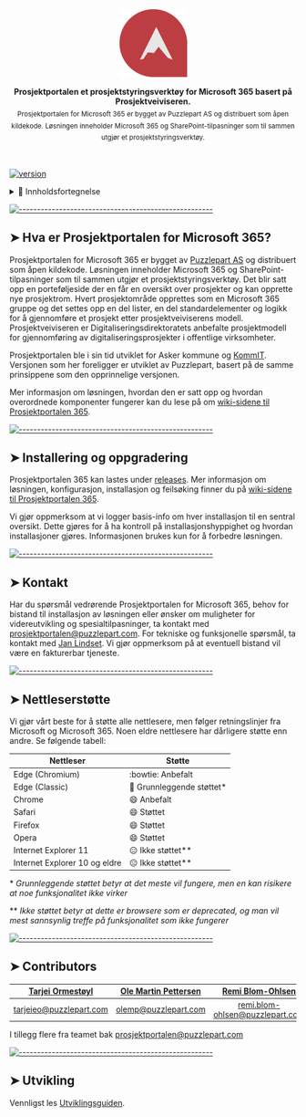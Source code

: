 <!-- ⚠️ This README has been generated from the file(s) ".README" ⚠️--><p align="center">
  <img src="assets/PP365 Piktogram Flat DIGITAL.png" alt="Logo" width="119" height="119" />
</p> <p align="center">
  <b>Prosjektportalen et prosjektstyringsverktøy for Microsoft 365 basert på Prosjektveiviseren.</b></br>
  <sub>Prosjektportalen for Microsoft 365 er bygget av Puzzlepart AS og distribuert som åpen kildekode. Løsningen inneholder Microsoft 365 og SharePoint-tilpasninger som til sammen utgjør et prosjektstyringsverktøy.<sub>
</p>

<br />


[![version](https://img.shields.io/badge/version-1.8.1-green.svg)](https://semver.org)

<details>
<summary>📖 Innholdsfortegnelse</summary>
<br />

[![-----------------------------------------------------](https://raw.githubusercontent.com/andreasbm/readme/master/assets/lines/cut.png)](#table-of-contents)

## ➤ Table of Contents

* [➤ Hva er Prosjektportalen for Microsoft 365?](#-hva-er-prosjektportalen-for-microsoft-365)
* [➤ Installering og oppgradering](#-installering-og-oppgradering)
* [➤ Kontakt](#-kontakt)
* [➤ Nettleserstøtte](#-nettlesersttte)
* [➤ Contributors](#-contributors)
* [➤ Utvikling](#-utvikling)
</details>


[![-----------------------------------------------------](https://raw.githubusercontent.com/andreasbm/readme/master/assets/lines/cut.png)](#hva-er-prosjektportalen-for-microsoft-365)

## ➤ Hva er Prosjektportalen for Microsoft 365?

Prosjektportalen for Microsoft 365 er bygget av [Puzzlepart AS](http://www.puzzlepart.com) og distribuert som åpen kildekode. Løsningen inneholder Microsoft 365 og SharePoint-tilpasninger som til sammen utgjør et prosjektstyringsverktøy. Det blir satt opp en porteføljeside der en får en oversikt over prosjekter og kan opprette nye prosjektrom. Hvert prosjektområde opprettes som en Microsoft 365 gruppe og det settes opp en del lister, en del standardelementer og logikk for å gjennomføre et prosjekt etter prosjektveiviserens modell. Prosjektveiviseren er Digitaliseringsdirektoratets anbefalte prosjektmodell for gjennomføring av digitaliseringsprosjekter i offentlige virksomheter.

Prosjektportalen ble i sin tid utviklet for Asker kommune og [KommIT](http://www.ks.no/kommit). Versjonen som her foreligger er utviklet av Puzzlepart, basert på de samme prinsippene som den opprinnelige versjonen.

Mer informasjon om løsningen, hvordan den er satt opp og hvordan overordnede komponenter fungerer kan du lese på om [wiki-sidene til Prosjektportalen 365](https://github.com/Puzzlepart/prosjektportalen365/wiki).




[![-----------------------------------------------------](https://raw.githubusercontent.com/andreasbm/readme/master/assets/lines/cut.png)](#installering-og-oppgradering)

## ➤ Installering og oppgradering

Prosjektportalen 365 kan lastes under [releases](https://github.com/Puzzlepart/prosjektportalen365/releases/latest). Mer informasjon om løsningen, konfigurasjon, installasjon og feilsøking finner du på [wiki-sidene til Prosjektportalen 365](https://github.com/Puzzlepart/prosjektportalen365/wiki).

Vi gjør oppmerksom at vi logger basis-info om hver installasjon til en sentral oversikt. Dette gjøres for å ha kontroll på installasjonshyppighet og hvordan installasjoner gjøres. Informasjonen brukes kun for å forbedre løsningen.



[![-----------------------------------------------------](https://raw.githubusercontent.com/andreasbm/readme/master/assets/lines/cut.png)](#kontakt)

## ➤ Kontakt

Har du spørsmål vedrørende Prosjektportalen for Microsoft 365, behov for bistand til installasjon av løsningen eller ønsker om muligheter for videreutvikling og spesialtilpasninger, ta kontakt med [prosjektportalen@puzzlepart.com](mailto:prosjektportalen@puzzlepart.com). For tekniske og funksjonelle spørsmål, ta kontakt med [Jan Lindset](mailto:jan.lindset@puzzlepart.com). Vi gjør oppmerksom på at eventuell bistand vil være en fakturerbar tjeneste.



[![-----------------------------------------------------](https://raw.githubusercontent.com/andreasbm/readme/master/assets/lines/cut.png)](#nettlesersttte)

## ➤ Nettleserstøtte

Vi gjør vårt beste for å støtte alle nettlesere, men følger retningslinjer fra Microsoft og Microsoft 365. Noen eldre nettlesere har dårligere støtte enn andre. Se følgende tabell:

| Nettleser                     | Støtte                                         |
| ----------------------------- | ---------------------------------------------- |
| Edge (Chromium)               | :bowtie: Anbefalt                              |
| Edge (Classic)                | :slightly_smiling_face: Grunnleggende støttet* |
| Chrome                        | :smile: Anbefalt                                |
| Safari                        | :smile: Støttet                                |
| Firefox                       | :smile: Støttet                                |
| Opera                         | :smile: Støttet                                |
| Internet Explorer 11          | :expressionless: Ikke støttet**                |
| Internet Explorer 10 og eldre | :expressionless: Ikke støttet**                |

 \* _Grunnleggende støttet betyr at det meste vil fungere, men en kan risikere at noe funksjonalitet ikke virker_

 ** _Ikke støttet betyr at dette er browsere som er deprecated, og man vil mest sannsynlig treffe på funksjonalitet som ikke fungerer_



[![-----------------------------------------------------](https://raw.githubusercontent.com/andreasbm/readme/master/assets/lines/cut.png)](#contributors)

## ➤ Contributors
	

| [Tarjei Ormestøyl](undefined)                    | [Ole Martin Pettersen](undefined)                | [Remi Blom-Ohlsen](undefined)                    |
|:--------------------------------------------------:|:--------------------------------------------------:|:--------------------------------------------------:|
| [tarjeieo@puzzlepart.com](mailto:tarjeieo@puzzlepart.com) | [olemp@puzzlepart.com](mailto:olemp@puzzlepart.com) | [remi.blom-ohlsen@puzzlepart.com](mailto:remi.blom-ohlsen@puzzlepart.com) |


I tillegg flere fra teamet bak [prosjektportalen@puzzlepart.com](mailto:prosjektportalen@puzzlepart.com)



[![-----------------------------------------------------](https://raw.githubusercontent.com/andreasbm/readme/master/assets/lines/cut.png)](#utvikling)

## ➤ Utvikling

Vennligst les [Utviklingsguiden](./.development-guide/README.md).

